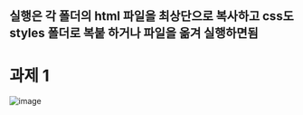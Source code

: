 ## 실행은 각 폴더의 html 파일을 최상단으로 복사하고 css도 styles 폴더로 복붙 하거나 파일을 옮겨 실행하면됨

# 과제 1
![image](https://github.com/user-attachments/assets/89efaa5b-5d2e-4b0c-a13b-baf1d9dd3ae4)
